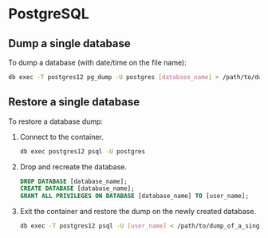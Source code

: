 # PostgreSQL

## Dump a single database

To dump a database (with date/time on the file name):

```bash
db exec -T postgres12 pg_dump -U postgres [database_name] > /path/to/dump_of_a_single_database_$(date "+%Y-%m-%d-%H-%M-%S").sql
```

## Restore a single database

To restore a database dump:

1. Connect to the container.
   ```bash
   db exec postgres12 psql -U postgres
   ```
2. Drop and recreate the database.
   ```sql
   DROP DATABASE [database_name];
   CREATE DATABASE [database_name];
   GRANT ALL PRIVILEGES ON DATABASE [database_name] TO [user_name];
   ```
3. Exit the container and restore the dump on the newly created database.
   ```bash
   db exec -T postgres12 psql -U [user_name] < /path/to/dump_of_a_single_database.sql
   ```
